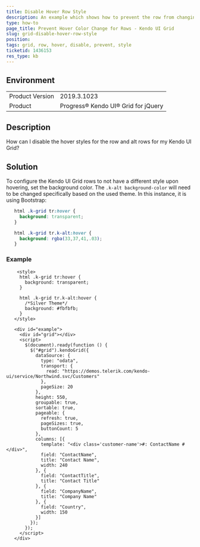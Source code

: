 ```yaml
---
title: Disable Hover Row Style
description: An example which shows how to prevent the row from changing colors upon hovering.
type: how-to
page_title: Prevent Hover Color Change for Rows - Kendo UI Grid
slug: grid-disable-hover-row-style
position: 
tags: grid, row, hover, disable, prevent, style
ticketid: 1436153
res_type: kb
---
```


## Environment
<table>
	<tbody>
		<tr>
			<td>Product Version</td>
			<td>2019.3.1023</td>
		</tr>
		<tr>
			<td>Product</td>
			<td>Progress® Kendo UI® Grid for jQuery</td>
		</tr>
	</tbody>
</table>


## Description
How can I disable the hover styles for the row and alt rows for my Kendo UI Grid?

## Solution

 To configure the Kendo UI Grid rows to not have a different style upon hovering, set the background color.  The `.k-alt background-color` will need to be changed specifically based on the used theme.  In this instance, it is using Bootstrap:

 ```css
    html .k-grid tr:hover {
      background: transparent;
    }
 
    html .k-grid tr.k-alt:hover {
      background: rgba(33,37,41,.03);
    }
 ```
 
### Example

 ```dojo
     <style>
      html .k-grid tr:hover {
        background: transparent;
      }

      html .k-grid tr.k-alt:hover {
        /*Silver Theme*/
        background: #fbfbfb;
      }
    </style>

    <div id="example">
      <div id="grid"></div>
      <script>
        $(document).ready(function () {
          $("#grid").kendoGrid({
            dataSource: {
              type: "odata",
              transport: {
                read: "https://demos.telerik.com/kendo-ui/service/Northwind.svc/Customers"
              },
              pageSize: 20
            },
            height: 550,
            groupable: true,
            sortable: true,
            pageable: {
              refresh: true,
              pageSizes: true,
              buttonCount: 5
            },
            columns: [{
              template: "<div class='customer-name'>#: ContactName #</div>",
              field: "ContactName",
              title: "Contact Name",
              width: 240
            }, {
              field: "ContactTitle",
              title: "Contact Title"
            }, {
              field: "CompanyName",
              title: "Company Name"
            }, {
              field: "Country",
              width: 150
            }]
          });
        });
      </script>
    </div>
 ```
